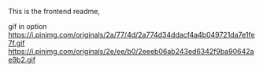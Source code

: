 This is the frontend readme,

gif in option 
https://i.pinimg.com/originals/2a/77/4d/2a774d34ddacf4a4b049721da7e1fe7f.gif
https://i.pinimg.com/originals/2e/ee/b0/2eeeb06ab243ed6342f9ba90642ae9b2.gif